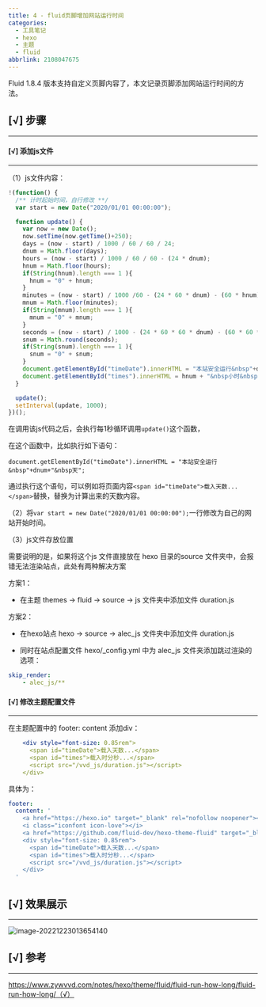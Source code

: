 ```yaml
---
title: 4 - fluid页脚增加网站运行时间
categories:
  - 工具笔记
  - hexo
  - 主题
  - fluid
abbrlink: 2108047675
---
```


Fluid 1.8.4 版本支持自定义页脚内容了，本文记录页脚添加网站运行时间的方法。

## [√] 步骤

---

#### [√] 添加js文件

---

（1）js文件内容：

```js
!(function() {
  /** 计时起始时间，自行修改 **/
  var start = new Date("2020/01/01 00:00:00");

  function update() {
    var now = new Date();
    now.setTime(now.getTime()+250);
    days = (now - start) / 1000 / 60 / 60 / 24;
    dnum = Math.floor(days);
    hours = (now - start) / 1000 / 60 / 60 - (24 * dnum);
    hnum = Math.floor(hours);
    if(String(hnum).length === 1 ){
      hnum = "0" + hnum;
    }
    minutes = (now - start) / 1000 /60 - (24 * 60 * dnum) - (60 * hnum);
    mnum = Math.floor(minutes);
    if(String(mnum).length === 1 ){
      mnum = "0" + mnum;
    }
    seconds = (now - start) / 1000 - (24 * 60 * 60 * dnum) - (60 * 60 * hnum) - (60 * mnum);
    snum = Math.round(seconds);
    if(String(snum).length === 1 ){
      snum = "0" + snum;
    }
    document.getElementById("timeDate").innerHTML = "本站安全运行&nbsp"+dnum+"&nbsp天";
    document.getElementById("times").innerHTML = hnum + "&nbsp小时&nbsp" + mnum + "&nbsp分&nbsp" + snum + "&nbsp秒";
  }

  update();
  setInterval(update, 1000);
})();
```

在调用该js代码之后，会执行每1秒循环调用`update()`这个函数，

在这个函数中，比如执行如下语句：

`document.getElementById("timeDate").innerHTML = "本站安全运行&nbsp"+dnum+"&nbsp天";`

通过执行这个语句，可以例如将页面内容`<span id="timeDate">载入天数...</span>`替换，替换为计算出来的天数内容。



（2）将`var start = new Date("2020/01/01 00:00:00");`一行修改为自己的网站开始时间。



（3）js文件存放位置

需要说明的是，如果将这个js 文件直接放在 hexo 目录的source 文件夹中，会报错无法渲染站点，此处有两种解决方案

方案1：

- 在主题 themes -> fluid -> source -> js 文件夹中添加文件 duration.js

方案2：

- 在hexo站点 hexo -> source -> alec_js 文件夹中添加文件 duration.js

- 同时在站点配置文件 hexo/_config.yml 中为 alec_js 文件夹添加跳过渲染的选项：

```yaml
skip_render:
    - alec_js/**
```











#### [√] 修改主题配置文件

---

在主题配置中的 footer: content 添加div：

```yaml
    <div style="font-size: 0.85rem">
      <span id="timeDate">载入天数...</span>
      <span id="times">载入时分秒...</span>
      <script src="/vvd_js/duration.js"></script>
    </div>
```

具体为：

```yaml
footer:
  content: '
    <a href="https://hexo.io" target="_blank" rel="nofollow noopener"><span>Hexo</span></a>
    <i class="iconfont icon-love"></i>
    <a href="https://github.com/fluid-dev/hexo-theme-fluid" target="_blank" rel="nofollow noopener"><span>Fluid</span></a>
    <div style="font-size: 0.85rem">
      <span id="timeDate">载入天数...</span>
      <span id="times">载入时分秒...</span>
      <script src="/vvd_js/duration.js"></script>
    </div>
  '
```







## [√] 效果展示

---

![image-20221223013654140](https://cdn.jsdelivr.net/gh/Alec-97/alec-s-images-cloud/img/202212230137981.png)





## [√] 参考

---

https://www.zywvvd.com/notes/hexo/theme/fluid/fluid-run-how-long/fluid-run-how-long/（√）